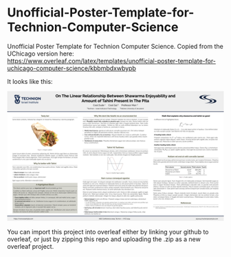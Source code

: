 # Unofficial-Poster-Template-for-Technion-Computer-Science
Unofficial Poster Template for Technion Computer Science. Copied from the UChicago version here: https://www.overleaf.com/latex/templates/unofficial-poster-template-for-uchicago-computer-science/kbbmbdxwbypb

It looks like this:

![Latex Rendition Preview](/images/preview.png)

You can import this project into overleaf either by linking your github to overleaf, or just by zipping this repo and uploading the .zip as a new overleaf project.
